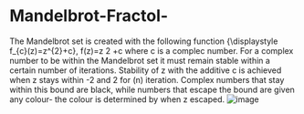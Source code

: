 # Mandelbrot-Fractol-
The Mandelbrot set is created with the following function {\displaystyle f_{c}(z)=z^{2}+c}, f(z)=z 
2
 +c where c is a complec number. For a complex number to be within the Mandelbrot set it must remain stable within a certain number of iterations. Stability of z with the additive c is achieved when z stays within -2 and 2 for (n) iteration. Complex numbers that stay within this bound are black, while numbers that escape the bound are given any colour- the colour is determined by when z escaped.
![image](https://user-images.githubusercontent.com/59305365/142961100-4bf9846a-03af-4509-9369-d29368cf5f78.png)
